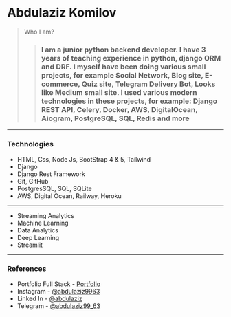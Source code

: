 # Abdulaziz Komilov

> Who I am? 
>> ### I am a junior python backend developer. I have 3 years of teaching experience in python, django ORM and DRF. I myself have been doing various small projects, for example Social Network, Blog site, E-commerce, Quiz site, Telegram Delivery Bot, Looks like Medium small site. I used various modern technologies in these projects, for example: Django REST API, Celery, Docker, AWS, DigitalOcean, Aiogram, PostgreSQL, SQL, Redis and more

---

### Technologies

- HTML, Css, Node Js, BootStrap 4 & 5, Tailwind
- Django
- Django Rest Framework
- Git, GitHub
- PostgresSQL, SQL, SQLite
- AWS, Digital Ocean, Railway, Heroku
---
- Streaming Analytics
- Machine Learning
- Data Analytics
- Deep Learning
- Streamlit

---

### References

- Portfolio Full Stack - [Portfolio](https://t.me/abdulaziz_portfolio_dev)
- Instagram - [@abdulaziz9963](https://www.instagram.com/invites/contact/?i=i5vhx1u4020i&utm_content=lj9nhkh)
- Linked In - [@abdulaziz](https://www.linkedin.com/in/abdulaziz-komilov-203060246)
- Telegram - [@abdulaziz99_63](https://t.me/abdulaziz99_63)
